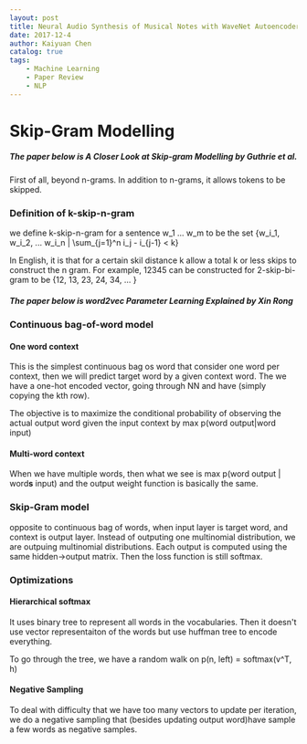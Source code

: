 ```yaml
---
layout: post
title: Neural Audio Synthesis of Musical Notes with WaveNet Autoencoders
date: 2017-12-4
author: Kaiyuan Chen
catalog: true
tags:
    - Machine Learning
    - Paper Review
    - NLP
---
```



# Skip-Gram Modelling 

##### The paper below is A Closer Look at Skip-gram Modelling by Guthrie et al. 

First of all, beyond n-grams. In addition to n-grams, it allows tokens to be skipped. 

### Definition of k-skip-n-gram
we define k-skip-n-gram for a sentence w_1 ... w_m to be the set 
{w_i_1, w_i_2, ... w_i_n | \sum_{j=1}^n i_j - i_{j-1} < k}

In English, it is that for a certain skil distance k allow a total k or less skips to construct the n gram. For example, 12345 can be constructed for 2-skip-bi-gram to be {12, 13, 23, 24, 34, ... }

##### The paper below is word2vec Parameter Learning Explained by Xin Rong

### Continuous bag-of-word model
#### One word context
This is the simplest continuous bag os word that consider one word per context, then we will predict target word by a given context word. 
The we have a one-hot encoded vector, going through NN and have (simply copying the kth row). 

The objective is to maximize the conditional probability of observing the actual output word given the input context by max p(word output|word input)

#### Multi-word context 
When we have multiple words, then what we see is 
max p(word output | word**s** input)
and the output weight function is basically the same. 

### Skip-Gram model 
opposite to continuous bag of words, when input layer is target word, and context is output layer. Instead of outputing one multinomial distribution, we are outpuing multinomial distributions. Each output is computed using the same hidden→output matrix. Then the loss function is still softmax. 

### Optimizations 
#### Hierarchical softmax 
It uses binary tree to represent all words in the vocabularies. Then it doesn't use vector representaiton of the words but use huffman tree to encode everything. 

To go through the tree, we have a random walk on 
p(n, left) = softmax(v^T, h)

#### Negative Sampling 
To deal with difficulty that we have too many vectors to update per iteration, we do a negative sampling that (besides updating output word)have sample a few words as negative samples. 